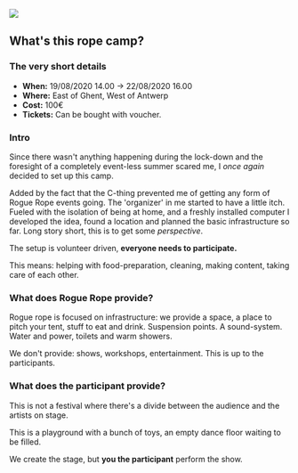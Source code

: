 ![](https://i.imgur.com/JX0ypD2.png)

## What's this rope camp?

### The very short details

* **When:** 19/08/2020 14.00 -&gt; 22/08/2020 16.00
* **Where:** East of Ghent, West of Antwerp
* **Cost:** 100€ 
* **Tickets:** Can be bought with voucher.

### Intro

Since there wasn't anything happening during the lock-down and the foresight of a completely event-less summer scared me, I *once again* decided to set up this camp.

Added by the fact that the C-thing prevented me of getting any form of Rogue Rope events going. The 'organizer' in me started to have a little itch. Fueled with the isolation of being at home, and a freshly installed computer I developed the idea, found a location and planned the basic infrastructure so far. Long story short, this is to get some *perspective*.

The setup is volunteer driven, **everyone needs to participate.**

This means: helping with food-preparation, cleaning, making content, taking care of each other.

### What does Rogue Rope provide?

Rogue rope is focused on infrastructure: we provide a space, a place to pitch your tent, stuff to eat and drink. Suspension points. A sound-system. Water and power, toilets and warm showers.

We don't provide: shows, workshops, entertainment. This is up to the participants.

### What does the participant provide?

This is not a festival where there's a divide between the audience and the artists on stage.

This is a playground with a bunch of toys, an empty dance floor waiting to be filled.

We create the stage, but **you the participant** perform the show.